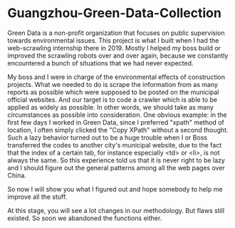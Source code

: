 # Guangzhou-Green-Data-Collection
Green Data is a non-profit organization that focuses on public supervision towards environmental issues. This project is what I built when I had the web-scrawling internship there in 2019. Mostly I helped my boss build or improved the scrawling robots over and over again, because we constantly encountered a bunch of situations that we had never expected. 

  My boss and I were in charge of the environmental effects of construction projects. What we needed to do is scrape the information from as many reports as possible which were supposed to be posted on the municipal official websites. And our target is to code a crawler which is able to be applied as widely as possible. In other words, we should take as many circumstances as possible into consideration. One obvious example: in the first few days I worked in Green Data, since I preferred "xpath" method of location, I often simply clicked the "Copy XPath" without a second thought. Such a lazy behavior turned out to be a huge trouble when I or Boss transferred the codes to another city's municipal website, due to the fact that the index of a certain tab, for instance especially \<td> or \<li>, is not always the same. So this experience told us that it is never right to be lazy and I should figure out the general patterns among all the web pages over China.
  
So now I will show you what I figured out and hope somebody to help me improve all the stuff.

At this stage, you will see a lot changes in our methodology. But flaws still existed. So soon we abandoned the functions either.
